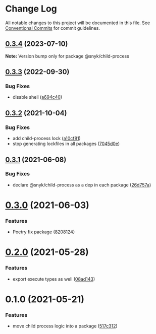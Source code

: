 # Change Log

All notable changes to this project will be documented in this file.
See [Conventional Commits](https://conventionalcommits.org) for commit guidelines.

## [0.3.4](https://github.com/snyk/python-fix/compare/@snyk/child-process@0.3.3...@snyk/child-process@0.3.4) (2023-07-10)

**Note:** Version bump only for package @snyk/child-process

## [0.3.3](https://github.com/snyk/python-fix/compare/@snyk/child-process@0.3.2...@snyk/child-process@0.3.3) (2022-09-30)

### Bug Fixes

- disable shell ([a694c40](https://github.com/snyk/python-fix/commit/a694c40ba047c7e16944766add8574c518f3d3b0))

## [0.3.2](https://github.com/snyk/python-fix/compare/@snyk/child-process@0.3.1...@snyk/child-process@0.3.2) (2021-10-04)

### Bug Fixes

- add child-process lock ([a10cf81](https://github.com/snyk/python-fix/commit/a10cf818b22056d3210d97404d7506730f016695))
- stop generating lockfiles in all packages ([7045d0e](https://github.com/snyk/python-fix/commit/7045d0e3255b70800a411ca314580ba330a34c0a))

## [0.3.1](https://github.com/snyk-tech-services/python-fix/compare/@snyk/child-process@0.3.0...@snyk/child-process@0.3.1) (2021-06-08)

### Bug Fixes

- declare @snyk/child-process as a dep in each package ([26d757a](https://github.com/snyk-tech-services/python-fix/commit/26d757a52b433b86ac38af67d135b9beb8326cf4))

# [0.3.0](https://github.com/snyk-tech-services/python-fix/compare/@snyk/child-process@0.2.0...@snyk/child-process@0.3.0) (2021-06-03)

### Features

- Poetry fix package ([8208124](https://github.com/snyk-tech-services/python-fix/commit/820812414e8ec87d305ba0efabc0114db39a8c75))

# [0.2.0](https://github.com/snyk-tech-services/python-fix/compare/@snyk/child-process@0.1.0...@snyk/child-process@0.2.0) (2021-05-28)

### Features

- export execute types as well ([08ad143](https://github.com/snyk-tech-services/python-fix/commit/08ad1431a48612f8f8ebe8acc65278b74002ff04))

# 0.1.0 (2021-05-21)

### Features

- move child process logic into a package ([517c312](https://github.com/snyk-tech-services/python-fix/commit/517c31229074583a38528f0c4ad81366581c432f))
